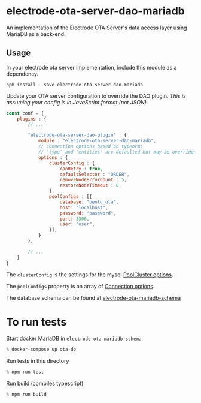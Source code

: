 # electrode-ota-server-dao-mariadb
An implementation of the Electrode OTA Server's data access layer using MariaDB as a back-end.

## Usage
In your electrode ota server implementation, include this module as a dependency.

```
npm install --save electrode-ota-server-dao-mariadb
```

Update your OTA server configuration to override the DAO plugin.  *This is assuming your config is in JavaScript format (not JSON).*

```JavaScript
const conf = {
    plugins : {
        // ...

        "electrode-ota-server-dao-plugin" : {
            module : "electrode-ota-server-dao-mariadb",
            // connection options based on typeorm;
            // 'type' and 'entities' are defaulted but may be overriden
            options : {
                clusterConfig : {
                    canRetry : true,
                    defaultSelector : "ORDER",
                    removeNodeErrorCount : 5,
                    restoreNodeTimeout : 0,
                },
                poolConfigs : [{
                    database: "bento_ota",
                    host: "localhost",
                    password: "password",
                    port: 3306,
                    user: "user",
                }],
            }
        },

        // ...
    }
}
```

The ```clusterConfig``` is the settings for the mysql [PoolCluster options](https://github.com/mysqljs/mysql#poolcluster-options).

The ```poolConfigs``` property is an array of [Connection options](https://github.com/mysqljs/mysql#connection-options).

The database schema can be found at [electrode-ota-mariadb-schema](https://github.com/electrode-io/electrode-ota-server/tree/master/electrode-ota-mariadb-schema)

# To run tests
Start docker MariaDB in `electrode-ota-mariadb-schema`
```js
% docker-compose up ota-db
```

Run tests in this directory
```js
% npm run test
```

Run build (compiles typescript)
```js
% npm run build
```